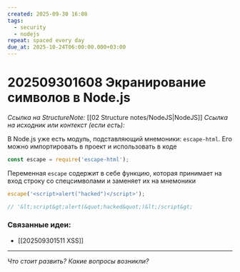 ```yaml
---
created: 2025-09-30 16:08
tags:
  - security
  - nodejs
repeat: spaced every day
due_at: 2025-10-24T06:00:00.000+03:00
---
```

# 202509301608 Экранирование символов в Node.js

*Ссылка на StructureNote:* [[02 Structure notes/NodeJS|NodeJS]]
*Ссылка на исходник или контекст (если есть):* 

В Node.js уже есть модуль, подставляющий мнемоники: `escape-html`. Его можно импортировать в проект и использовать в коде

```ts
const escape = require('escape-html');
```

Переменная `escape` содержит в себе функцию, которая принимает на вход строку со спецсимволами и заменяет их на мнемоники

```ts
escape('<script>alert("hacked")</script>');

// '&lt;script&gt;alert(&quot;hacked&quot;)&lt;/script&gt;
```

### Связанные идеи:

* [[202509301511 XSS]]
---

*Что стоит развить? Какие вопросы возникли?*
